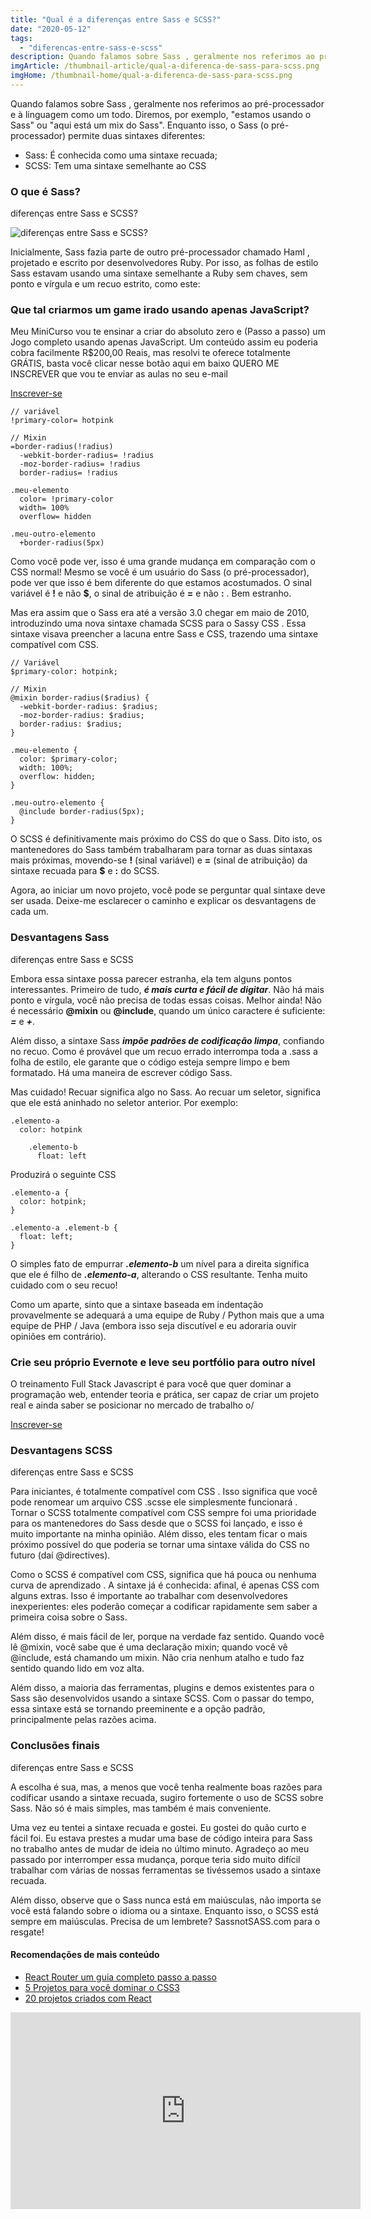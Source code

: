```yaml
---
title: "Qual é a diferenças entre Sass e SCSS?"
date: "2020-05-12"
tags: 
  - "diferencas-entre-sass-e-scss"
description: Quando falamos sobre Sass , geralmente nos referimos ao pré-processador e à linguagem como um todo. Diremos, por exemplo, "estamos usando o Sass" ou "aqui está um mix do Sass". Enquanto isso, o Sass (o pré-processador) permite duas sintaxes diferentes.
imgArticle: /thumbnail-article/qual-a-diferenca-de-sass-para-scss.png
imgHome: /thumbnail-home/qual-a-diferenca-de-sass-para-scss.png
---
```


Quando falamos sobre Sass , geralmente nos referimos ao pré-processador e à linguagem como um todo. Diremos, por exemplo, "estamos usando o Sass" ou "aqui está um mix do Sass". Enquanto isso, o Sass (o pré-processador) permite duas sintaxes diferentes:

- Sass: É conhecida como uma sintaxe recuada;
- SCSS: Tem uma sintaxe semelhante ao CSS

### O que é Sass?

diferenças entre Sass e SCSS?

![diferenças entre Sass e SCSS?](/uploads/2020/04/perguntas-png-2.png)

Inicialmente, Sass fazia parte de outro pré-processador chamado Haml , projetado e escrito por desenvolvedores Ruby. Por isso, as folhas de estilo Sass estavam usando uma sintaxe semelhante a Ruby sem chaves, sem ponto e vírgula e um recuo estrito, como este:

### Que tal criarmos um game irado usando apenas JavaScript?

Meu MiniCurso vou te ensinar a criar do absoluto zero e (Passo a passo) um Jogo completo usando apenas JavaScript. Um conteúdo assim eu poderia cobra facilmente R$200,00 Reais, mas resolvi te oferece totalmente GRÁTIS, basta você clicar nesse botão aqui em baixo QUERO ME INSCREVER que vou te enviar as aulas no seu e-mail

[Inscrever-se](https://bit.ly/mini-curso-criando-game-js)

```
// variável
!primary-color= hotpink

// Mixin
=border-radius(!radius)
  -webkit-border-radius= !radius
  -moz-border-radius= !radius
  border-radius= !radius

.meu-elemento
  color= !primary-color
  width= 100%
  overflow= hidden

.meu-outro-elemento
  +border-radius(5px)
```

Como você pode ver, isso é uma grande mudança em comparação com o CSS normal! Mesmo se você é um usuário do Sass (o pré-processador), pode ver que isso é bem diferente do que estamos acostumados. O sinal variável é **!** e não **$**, o sinal de atribuição é **\=** e não **:** . Bem estranho.

Mas era assim que o Sass era até a versão 3.0 chegar em maio de 2010, introduzindo uma nova sintaxe chamada SCSS para o Sassy CSS . Essa sintaxe visava preencher a lacuna entre Sass e CSS, trazendo uma sintaxe compatível com CSS.

```
// Variável
$primary-color: hotpink;

// Mixin
@mixin border-radius($radius) {
  -webkit-border-radius: $radius;
  -moz-border-radius: $radius;
  border-radius: $radius;
}

.meu-elemento {
  color: $primary-color;
  width: 100%;
  overflow: hidden;
}

.meu-outro-elemento {
  @include border-radius(5px);
}
```

O SCSS é definitivamente mais próximo do CSS do que o Sass. Dito isto, os mantenedores do Sass também trabalharam para tornar as duas sintaxas mais próximas, movendo-se **!** (sinal variável) e **\=** (sinal de atribuição) da sintaxe recuada para **$** e **:** do SCSS.

Agora, ao iniciar um novo projeto, você pode se perguntar qual sintaxe deve ser usada. Deixe-me esclarecer o caminho e explicar os desvantagens de cada um.

### Desvantagens Sass

diferenças entre Sass e SCSS

Embora essa sintaxe possa parecer estranha, ela tem alguns pontos interessantes. Primeiro de tudo, _**é mais curta e fácil de digitar**_. Não há mais ponto e vírgula, você não precisa de todas essas coisas. Melhor ainda! Não é necessário **@mixin** ou **@include**, quando um único caractere é suficiente: **_\=_** e **_+_**.

Além disso, a sintaxe Sass **_impõe padrões de codificação limpa_**, confiando no recuo. Como é provável que um recuo errado interrompa toda a .sass a folha de estilo, ele garante que o código esteja sempre limpo e bem formatado. Há uma maneira de escrever código Sass.

Mas cuidado! Recuar significa algo no Sass. Ao recuar um seletor, significa que ele está aninhado no seletor anterior. Por exemplo:

```
.elemento-a
  color: hotpink

    .elemento-b
      float: left
```

Produzirá o seguinte CSS

```
.elemento-a {
  color: hotpink;
}

.elemento-a .element-b {
  float: left;
}
```

O simples fato de empurrar **_.elemento-b_** um nível para a direita significa que ele é filho de **_.elemento-a_**, alterando o CSS resultante. Tenha muito cuidado com o seu recuo!

Como um aparte, sinto que a sintaxe baseada em indentação provavelmente se adequará a uma equipe de Ruby / Python mais que a uma equipe de PHP / Java (embora isso seja discutível e eu adoraria ouvir opiniões em contrário).

### Crie seu próprio Evernote e leve seu portfólio para outro nível

O treinamento Full Stack Javascript é para você que quer dominar a programação web, entender teoria e prática, ser capaz de criar um projeto real e ainda saber se posicionar no mercado de trabalho o/

[Inscrever-se](/programador-fullstack-8-semanas)

### Desvantagens SCSS

diferenças entre Sass e SCSS

Para iniciantes, é totalmente compatível com CSS . Isso significa que você pode renomear um arquivo CSS .scsse ele simplesmente funcionará . Tornar o SCSS totalmente compatível com CSS sempre foi uma prioridade para os mantenedores do Sass desde que o SCSS foi lançado, e isso é muito importante na minha opinião. Além disso, eles tentam ficar o mais próximo possível do que poderia se tornar uma sintaxe válida do CSS no futuro (daí @directives).

Como o SCSS é compatível com CSS, significa que há pouca ou nenhuma curva de aprendizado . A sintaxe já é conhecida: afinal, é apenas CSS com alguns extras. Isso é importante ao trabalhar com desenvolvedores inexperientes: eles poderão começar a codificar rapidamente sem saber a primeira coisa sobre o Sass.

Além disso, é mais fácil de ler, porque na verdade faz sentido. Quando você lê @mixin, você sabe que é uma declaração mixin; quando você vê @include, está chamando um mixin. Não cria nenhum atalho e tudo faz sentido quando lido em voz alta.

Além disso, a maioria das ferramentas, plugins e demos existentes para o Sass são desenvolvidos usando a sintaxe SCSS. Com o passar do tempo, essa sintaxe está se tornando preeminente e a opção padrão, principalmente pelas razões acima.

### Conclusões finais

diferenças entre Sass e SCSS

A escolha é sua, mas, a menos que você tenha realmente boas razões para codificar usando a sintaxe recuada, sugiro fortemente o uso de SCSS sobre Sass. Não só é mais simples, mas também é mais conveniente.

Uma vez eu tentei a sintaxe recuada e gostei. Eu gostei do quão curto e fácil foi. Eu estava prestes a mudar uma base de código inteira para Sass no trabalho antes de mudar de ideia no último minuto. Agradeço ao meu passado por interromper essa mudança, porque teria sido muito difícil trabalhar com várias de nossas ferramentas se tivéssemos usado a sintaxe recuada.

Além disso, observe que o Sass nunca está em maiúsculas, não importa se você está falando sobre o idioma ou a sintaxe. Enquanto isso, o SCSS está sempre em maiúsculas. Precisa de um lembrete? SassnotSASS.com para o resgate!

#### Recomendações de mais conteúdo

- [React Router um guia completo passo a passo](/react-router-versao-5-guia-completo/)
- [5 Projetos para você dominar o CSS3](/5-projetos-para-voce-dominar-css3/)
- [20 projetos criados com React](/conheca-20-sites-criados-com-react/)

<iframe width="560" height="315" src="https://www.youtube.com/embed/OWluumQ_XbE" frameborder="0" allow="accelerometer; autoplay; encrypted-media; gyroscope; picture-in-picture" allowfullscreen></iframe>
